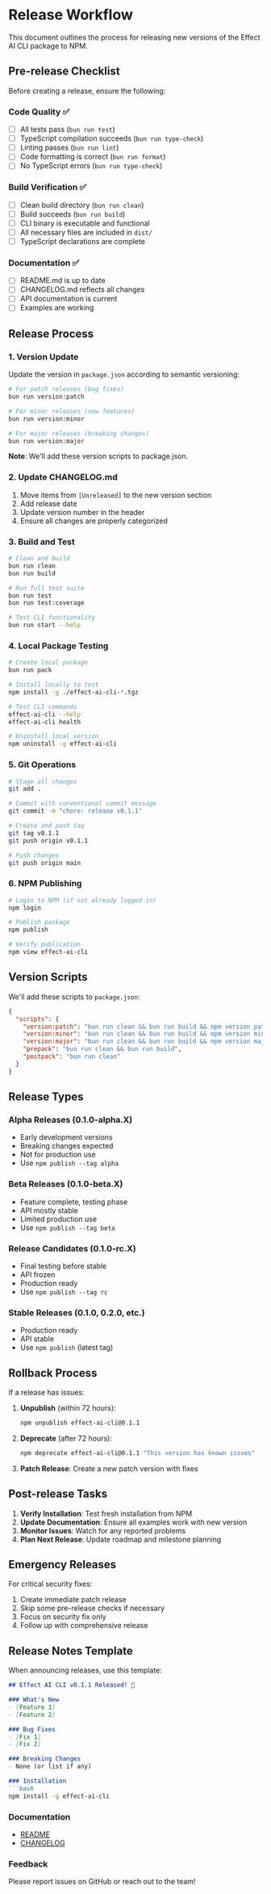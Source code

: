 # Release Workflow

This document outlines the process for releasing new versions of the Effect AI CLI package to NPM.

## Pre-release Checklist

Before creating a release, ensure the following:

### Code Quality ✅
- [ ] All tests pass (`bun run test`)
- [ ] TypeScript compilation succeeds (`bun run type-check`)
- [ ] Linting passes (`bun run lint`)
- [ ] Code formatting is correct (`bun run format`)
- [ ] No TypeScript errors (`bun run type-check`)

### Build Verification ✅
- [ ] Clean build directory (`bun run clean`)
- [ ] Build succeeds (`bun run build`)
- [ ] CLI binary is executable and functional
- [ ] All necessary files are included in `dist/`
- [ ] TypeScript declarations are complete

### Documentation ✅
- [ ] README.md is up to date
- [ ] CHANGELOG.md reflects all changes
- [ ] API documentation is current
- [ ] Examples are working

## Release Process

### 1. Version Update

Update the version in `package.json` according to semantic versioning:

```bash
# For patch releases (bug fixes)
bun run version:patch

# For minor releases (new features)
bun run version:minor

# For major releases (breaking changes)
bun run version:major
```

**Note**: We'll add these version scripts to package.json.

### 2. Update CHANGELOG.md

1. Move items from `[Unreleased]` to the new version section
2. Add release date
3. Update version number in the header
4. Ensure all changes are properly categorized

### 3. Build and Test

```bash
# Clean and build
bun run clean
bun run build

# Run full test suite
bun run test
bun run test:coverage

# Test CLI functionality
bun run start --help
```

### 4. Local Package Testing

```bash
# Create local package
bun run pack

# Install locally to test
npm install -g ./effect-ai-cli-*.tgz

# Test CLI commands
effect-ai-cli --help
effect-ai-cli health

# Uninstall local version
npm uninstall -g effect-ai-cli
```

### 5. Git Operations

```bash
# Stage all changes
git add .

# Commit with conventional commit message
git commit -m "chore: release v0.1.1"

# Create and push tag
git tag v0.1.1
git push origin v0.1.1

# Push changes
git push origin main
```

### 6. NPM Publishing

```bash
# Login to NPM (if not already logged in)
npm login

# Publish package
npm publish

# Verify publication
npm view effect-ai-cli
```

## Version Scripts

We'll add these scripts to `package.json`:

```json
{
  "scripts": {
    "version:patch": "bun run clean && bun run build && npm version patch",
    "version:minor": "bun run clean && bun run build && npm version minor", 
    "version:major": "bun run clean && bun run build && npm version major",
    "prepack": "bun run clean && bun run build",
    "postpack": "bun run clean"
  }
}
```

## Release Types

### Alpha Releases (0.1.0-alpha.X)
- Early development versions
- Breaking changes expected
- Not for production use
- Use `npm publish --tag alpha`

### Beta Releases (0.1.0-beta.X)  
- Feature complete, testing phase
- API mostly stable
- Limited production use
- Use `npm publish --tag beta`

### Release Candidates (0.1.0-rc.X)
- Final testing before stable
- API frozen
- Production ready
- Use `npm publish --tag rc`

### Stable Releases (0.1.0, 0.2.0, etc.)
- Production ready
- API stable
- Use `npm publish` (latest tag)

## Rollback Process

If a release has issues:

1. **Unpublish** (within 72 hours):
   ```bash
   npm unpublish effect-ai-cli@0.1.1
   ```

2. **Deprecate** (after 72 hours):
   ```bash
   npm deprecate effect-ai-cli@0.1.1 "This version has known issues"
   ```

3. **Patch Release**: Create a new patch version with fixes

## Post-release Tasks

1. **Verify Installation**: Test fresh installation from NPM
2. **Update Documentation**: Ensure all examples work with new version
3. **Monitor Issues**: Watch for any reported problems
4. **Plan Next Release**: Update roadmap and milestone planning

## Emergency Releases

For critical security fixes:

1. Create immediate patch release
2. Skip some pre-release checks if necessary
3. Focus on security fix only
4. Follow up with comprehensive release

## Release Notes Template

When announcing releases, use this template:

```markdown
## Effect AI CLI v0.1.1 Released! 🚀

### What's New
- [Feature 1]
- [Feature 2]

### Bug Fixes
- [Fix 1]
- [Fix 2]

### Breaking Changes
- None (or list if any)

### Installation
```bash
npm install -g effect-ai-cli
```

### Documentation
- [README](link)
- [CHANGELOG](link)

### Feedback
Please report issues on GitHub or reach out to the team!
```
